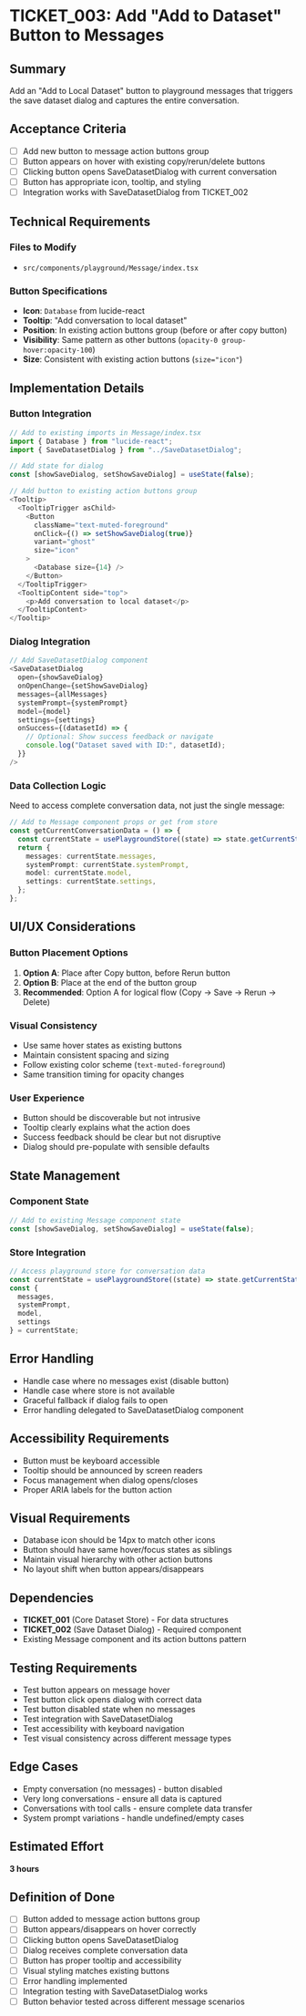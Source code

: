 # TICKET_003: Add "Add to Dataset" Button to Messages

## Summary
Add an "Add to Local Dataset" button to playground messages that triggers the save dataset dialog and captures the entire conversation.

## Acceptance Criteria
- [ ] Add new button to message action buttons group
- [ ] Button appears on hover with existing copy/rerun/delete buttons
- [ ] Clicking button opens SaveDatasetDialog with current conversation
- [ ] Button has appropriate icon, tooltip, and styling
- [ ] Integration works with SaveDatasetDialog from TICKET_002

## Technical Requirements

### Files to Modify
- `src/components/playground/Message/index.tsx`

### Button Specifications
- **Icon**: `Database` from lucide-react
- **Tooltip**: "Add conversation to local dataset"
- **Position**: In existing action buttons group (before or after copy button)
- **Visibility**: Same pattern as other buttons (`opacity-0 group-hover:opacity-100`)
- **Size**: Consistent with existing action buttons (`size="icon"`)

## Implementation Details

### Button Integration
```typescript
// Add to existing imports in Message/index.tsx
import { Database } from "lucide-react";
import { SaveDatasetDialog } from "../SaveDatasetDialog";

// Add state for dialog
const [showSaveDialog, setShowSaveDialog] = useState(false);

// Add button to existing action buttons group
<Tooltip>
  <TooltipTrigger asChild>
    <Button
      className="text-muted-foreground"
      onClick={() => setShowSaveDialog(true)}
      variant="ghost"
      size="icon"
    >
      <Database size={14} />
    </Button>
  </TooltipTrigger>
  <TooltipContent side="top">
    <p>Add conversation to local dataset</p>
  </TooltipContent>
</Tooltip>
```

### Dialog Integration
```typescript
// Add SaveDatasetDialog component
<SaveDatasetDialog
  open={showSaveDialog}
  onOpenChange={setShowSaveDialog}
  messages={allMessages}
  systemPrompt={systemPrompt}
  model={model}
  settings={settings}
  onSuccess={(datasetId) => {
    // Optional: Show success feedback or navigate
    console.log("Dataset saved with ID:", datasetId);
  }}
/>
```

### Data Collection Logic
Need to access complete conversation data, not just the single message:

```typescript
// Add to Message component props or get from store
const getCurrentConversationData = () => {
  const currentState = usePlaygroundStore((state) => state.getCurrentState());
  return {
    messages: currentState.messages,
    systemPrompt: currentState.systemPrompt,
    model: currentState.model,
    settings: currentState.settings,
  };
};
```

## UI/UX Considerations

### Button Placement Options
1. **Option A**: Place after Copy button, before Rerun button
2. **Option B**: Place at the end of the button group
3. **Recommended**: Option A for logical flow (Copy → Save → Rerun → Delete)

### Visual Consistency
- Use same hover states as existing buttons
- Maintain consistent spacing and sizing
- Follow existing color scheme (`text-muted-foreground`)
- Same transition timing for opacity changes

### User Experience
- Button should be discoverable but not intrusive
- Tooltip clearly explains what the action does
- Success feedback should be clear but not disruptive
- Dialog should pre-populate with sensible defaults

## State Management

### Component State
```typescript
// Add to existing Message component state
const [showSaveDialog, setShowSaveDialog] = useState(false);
```

### Store Integration
```typescript
// Access playground store for conversation data
const currentState = usePlaygroundStore((state) => state.getCurrentState());
const {
  messages,
  systemPrompt,
  model,
  settings
} = currentState;
```

## Error Handling
- Handle case where no messages exist (disable button)
- Handle case where store is not available
- Graceful fallback if dialog fails to open
- Error handling delegated to SaveDatasetDialog component

## Accessibility Requirements
- Button must be keyboard accessible
- Tooltip should be announced by screen readers
- Focus management when dialog opens/closes
- Proper ARIA labels for the button action

## Visual Requirements
- Database icon should be 14px to match other icons
- Button should have same hover/focus states as siblings
- Maintain visual hierarchy with other action buttons
- No layout shift when button appears/disappears

## Dependencies
- **TICKET_001** (Core Dataset Store) - For data structures
- **TICKET_002** (Save Dataset Dialog) - Required component
- Existing Message component and its action buttons pattern

## Testing Requirements
- Test button appears on message hover
- Test button click opens dialog with correct data
- Test button disabled state when no messages
- Test integration with SaveDatasetDialog
- Test accessibility with keyboard navigation
- Test visual consistency across different message types

## Edge Cases
- Empty conversation (no messages) - button disabled
- Very long conversations - ensure all data is captured
- Conversations with tool calls - ensure complete data transfer
- System prompt variations - handle undefined/empty cases

## Estimated Effort
**3 hours**

## Definition of Done
- [ ] Button added to message action buttons group
- [ ] Button appears/disappears on hover correctly
- [ ] Clicking button opens SaveDatasetDialog
- [ ] Dialog receives complete conversation data
- [ ] Button has proper tooltip and accessibility
- [ ] Visual styling matches existing buttons
- [ ] Error handling implemented
- [ ] Integration testing with SaveDatasetDialog works
- [ ] Button behavior tested across different message scenarios 